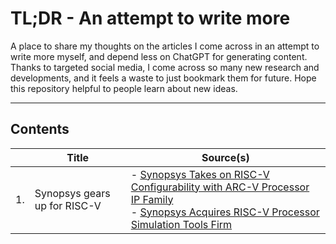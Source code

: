 # TL;DR - An attempt to write more

A place to share my thoughts on the articles I come across in an attempt to write more myself, and depend less on ChatGPT for generating content.
Thanks to targeted social media, I come across so many new research and developments, and it feels a waste to just bookmark them for future. Hope this repository helpful to people learn about new ideas.

---

## Contents

| | Title | Source(s) |
|---|---|---|
|1.| Synopsys gears up for RISC-V |- [Synopsys Takes on RISC-V Configurability with ARC-V Processor IP Family](https://www.eejournal.com/article/synopsys-takes-on-risc-v-configurability-with-arc-v-processor-ip-family/)<br>- [Synopsys Acquires RISC-V Processor Simulation Tools Firm](https://www.eetimes.com/synopsys-acquires-risc-v-processor-simulation-tools-firm/)|

